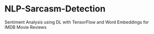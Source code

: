# NLP-Sarcasm-Detection
Sentiment Analysis using DL with TensorFlow and Word Embeddings for IMDB Movie Reviews
